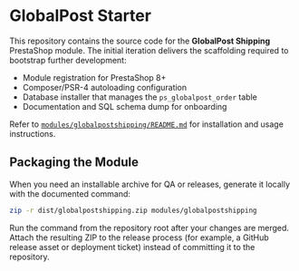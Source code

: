 GlobalPost Starter
==================

This repository contains the source code for the **GlobalPost Shipping** PrestaShop module. The initial iteration delivers the scaffolding required to bootstrap further development:

- Module registration for PrestaShop 8+
- Composer/PSR-4 autoloading configuration
- Database installer that manages the `ps_globalpost_order` table
- Documentation and SQL schema dump for onboarding

Refer to [`modules/globalpostshipping/README.md`](modules/globalpostshipping/README.md) for installation and usage instructions.

## Packaging the Module

When you need an installable archive for QA or releases, generate it locally with the documented command:

```bash
zip -r dist/globalpostshipping.zip modules/globalpostshipping
```

Run the command from the repository root after your changes are merged. Attach the resulting ZIP to the release process (for example, a GitHub release asset or deployment ticket) instead of committing it to the repository.
